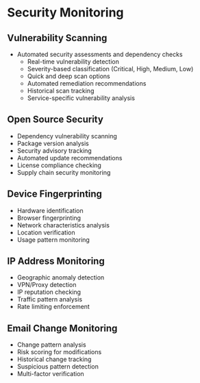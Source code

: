 # Security Monitoring

## Vulnerability Scanning
- Automated security assessments and dependency checks
  - Real-time vulnerability detection
  - Severity-based classification (Critical, High, Medium, Low)
  - Quick and deep scan options
  - Automated remediation recommendations
  - Historical scan tracking
  - Service-specific vulnerability analysis

## Open Source Security
- Dependency vulnerability scanning
- Package version analysis
- Security advisory tracking
- Automated update recommendations
- License compliance checking
- Supply chain security monitoring

## Device Fingerprinting
- Hardware identification
- Browser fingerprinting
- Network characteristics analysis
- Location verification
- Usage pattern monitoring

## IP Address Monitoring
- Geographic anomaly detection
- VPN/Proxy detection
- IP reputation checking
- Traffic pattern analysis
- Rate limiting enforcement

## Email Change Monitoring
- Change pattern analysis
- Risk scoring for modifications
- Historical change tracking
- Suspicious pattern detection
- Multi-factor verification